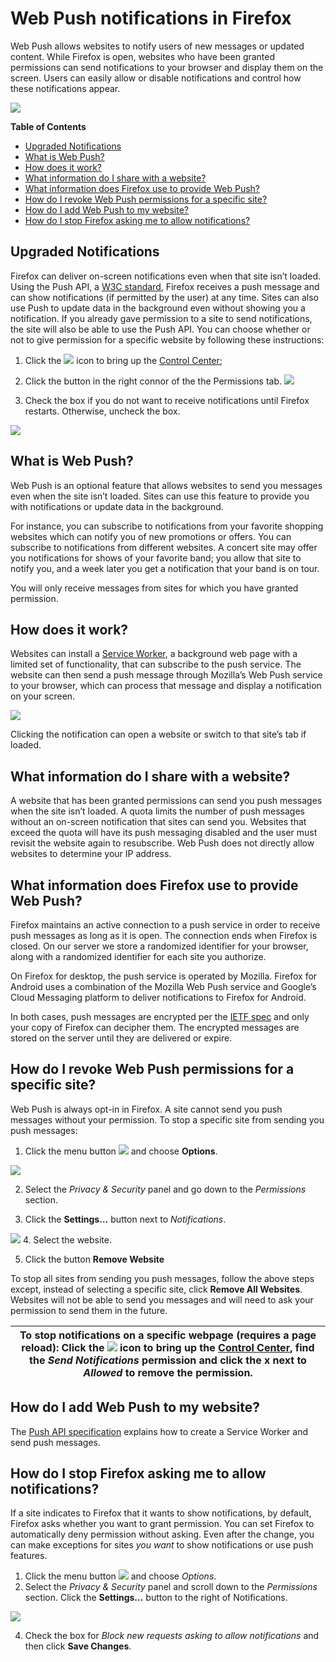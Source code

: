 # Web Push notifications in Firefox

Web Push allows websites to notify users of new messages or updated content. While Firefox is open, websites who have been granted permissions can send notifications to your browser and display them on the screen. Users can easily allow or disable notifications and control how these notifications appear. 

![](https://user-media-prod-cdn.itsre-sumo.mozilla.net/uploads/gallery/images/2017-10-18-05-45-38-20e1d7.png)

**Table of Contents**

- [Upgraded Notifications](https://github.com/AnastasiaToropova/AnastasiaN/edit/master/README.md "Upgraded Notifications")
- [What is Web Push?](https://github.com/AnastasiaToropova/AnastasiaN/edit/master/README.md "What is Web Push?")
- [How does it work?](https://github.com/AnastasiaToropova/AnastasiaN/edit/master/README.md "How does it work?")
- [What information do I share with a website?](https://github.com/AnastasiaToropova/AnastasiaN/edit/master/README.md "What information do I share with a website?")
- [What information does Firefox use to provide Web Push?](https://github.com/AnastasiaToropova/AnastasiaN/edit/master/README.md "What information does Firefox use to provide Web Push?")
- [How do I revoke Web Push permissions for a specific site?](https://github.com/AnastasiaToropova/AnastasiaN/edit/master/README.md "How do I revoke Web Push permissions for a specific site?")
- [How do I add Web Push to my website?](https://github.com/AnastasiaToropova/AnastasiaN/edit/master/README.md "How do I add Web Push to my website?")
- [How do I stop Firefox asking me to allow notifications?](https://github.com/AnastasiaToropova/AnastasiaN/edit/master/README.md "How do I stop Firefox asking me to allow notifications?")

## Upgraded Notifications

Firefox can deliver on-screen notifications even when that site isn’t loaded. Using the Push API, a [W3C standard](https://www.w3.org/TR/push-api/), Firefox receives a push message and can show notifications (if permitted by the user) at any time. Sites can also use Push to update data in the background even without showing you a notification. If you already gave permission to a site to send notifications, the site will also be able to use the Push API. You can choose whether or not to give permission for a specific website by following these instructions: 

1. Click the ![](https://user-media-prod-cdn.itsre-sumo.mozilla.net/uploads/gallery/images/2016-02-25-12-29-33-78136e.png) icon to bring up the [Control Center](https://support.mozilla.org/en-US/kb/control-center-site-privacy-and-security-firefox);

2. Click the button in the right connor of the the Permissions tab.
![](http://5o.f.mf-image.ru/d/eyJ0IjoiMjAxOS0wNy0yOVQxNTowOToyMy4wNjg3ODM2WiIsInRtIjoxNSwiYmQiOjEsImZkIjo1ODg3NDMxLCJyZiI6bnVsbCwic2wiOjAsImZuIjpudWxsLCJyIjoiaHR0cHM6Ly9teS1maWxlcy5ydS81ZTVzaHAiLCJsIjpudWxsfQ,,.23614028C46610B1137750B7774EB394./2222.png)

3. Check the box if you do not want to receive notifications until Firefox restarts. Otherwise, uncheck the box.

![](http://a1.f.mf-image.ru/d/eyJ0IjoiMjAxOS0wNy0yOVQxNTo0NDoyNC44MDUxNDYzWiIsInRtIjoxNSwiYmQiOjEsImZkIjo1ODg3NDM0LCJyZiI6bnVsbCwic2wiOjAsImZuIjpudWxsLCJyIjoiaHR0cHM6Ly9teS1maWxlcy5ydS9qeWptNXgiLCJsIjpudWxsfQ,,.1BA3759115CEF724780AD8674BC72156./3333.png)


## What is Web Push?

Web Push is an optional feature that allows websites to send you messages even when the site isn’t loaded. Sites can use this feature to provide you with notifications or update data in the background.

For instance, you can subscribe to notifications from your favorite shopping websites which can notify you of new promotions or offers. You can subscribe to notifications from different websites. A concert site may offer you notifications for shows of your favorite band; you allow that site to notify you, and a week later you get a notification that your band is on tour.

You will only receive messages from sites for which you have granted permission.

## How does it work?

Websites can install a [Service Worker](https://developer.mozilla.org/ru/docs/Web/API/Service_Worker_API), a background web page with a limited set of functionality, that can subscribe to the push service. The website can then send a push message through Mozilla’s Web Push service to your browser, which can process that message and display a notification on your screen.

![](https://user-media-prod-cdn.itsre-sumo.mozilla.net/uploads/gallery/images/2016-01-22-13-08-43-059641.png)

Clicking the notification can open a website or switch to that site’s tab if loaded.

## What information do I share with a website?

A website that has been granted permissions can send you push messages when the site isn’t loaded. A quota limits the number of push messages without an on-screen notification that sites can send you. Websites that exceed the quota will have its push messaging disabled and the user must revisit the website again to resubscribe. Web Push does not directly allow websites to determine your IP address.

## What information does Firefox use to provide Web Push?

Firefox maintains an active connection to a push service in order to receive push messages as long as it is open. The connection ends when Firefox is closed. On our server we store a randomized identifier for your browser, along with a randomized identifier for each site you authorize.

On Firefox for desktop, the push service is operated by Mozilla. Firefox for Android uses a combination of the Mozilla Web Push service and Google’s Cloud Messaging platform to deliver notifications to Firefox for Android.

In both cases, push messages are encrypted per the [IETF spec](https://tools.ietf.org/html/rfc8030) and only your copy of Firefox can decipher them. The encrypted messages are stored on the server until they are delivered or expire.

 ## How do I revoke Web Push permissions for a specific site?
 
 Web Push is always opt-in in Firefox. A site cannot send you push messages without your permission. To stop a specific site from sending you push messages:
 
1. Click the menu button ![](https://user-media-prod-cdn.itsre-sumo.mozilla.net/uploads/gallery/images/2017-10-22-15-37-15-18c775.png) and choose **Options**.

![](http://8g.f.mf-image.ru/d/eyJ0IjoiMjAxOS0wNy0yOVQxNTo0MDoyNi44MDM1MTM0WiIsInRtIjoxNSwiYmQiOjEsImZkIjo1ODg3NDUxLCJyZiI6bnVsbCwic2wiOjAsImZuIjpudWxsLCJyIjoiaHR0cHM6Ly9teS1maWxlcy5ydS9vbGJzOWEiLCJsIjpudWxsfQ,,.825F01B0A9C6229A17F4FAAB3459A56B./4.png)

2. Select the *Privacy & Security* panel and go down to the *Permissions* section.

3. Click the **Settings…** button next to *Notifications*.

![](http://lr.f.mf-image.ru/d/eyJ0IjoiMjAxOS0wNy0yOVQxNTo0OToyOC4wNzU1MTA3WiIsInRtIjoxNSwiYmQiOjEsImZkIjo1ODg3NDYzLCJyZiI6bnVsbCwic2wiOjAsImZuIjpudWxsLCJyIjoiaHR0cHM6Ly9teS1maWxlcy5ydS9mZ3JheTAiLCJsIjpudWxsfQ,,.DA2588ABFCD22F008DE25F51263E1109./5.png)
 4. Select the website.

5. Click the button **Remove Website**

To stop all sites from sending you push messages, follow the above steps except, instead of selecting a specific site, click **Remove All Websites**. Websites will not be able to send you messages and will need to ask your permission to send them in the future.

|**To stop notifications on a specific webpage (requires a page reload):** Click the ![](https://user-media-prod-cdn.itsre-sumo.mozilla.net/uploads/gallery/images/2016-02-25-12-29-33-78136e.png) icon to bring up the [Control Center](https://support.mozilla.org/en-US/kb/control-center-site-privacy-and-security-firefox), find the *Send Notifications* permission and click the **x** next to *Allowed* to remove the permission.|
|----------------------------------------------------------------------------------------------------------------------|

## How do I add Web Push to my website?

The [Push API specification](https://developer.mozilla.org/docs/Web/API/Push_API) explains how to create a Service Worker and send push messages.

## How do I stop Firefox asking me to allow notifications? 

If a site indicates to Firefox that it wants to show notifications, by default, Firefox asks whether you want to grant permission. You can set Firefox to automatically deny permission without asking. Even after the change, you can make exceptions for sites *you want* to show notifications or use push features.
1. Click the menu button ![](https://user-media-prod-cdn.itsre-sumo.mozilla.net/uploads/gallery/images/2017-10-22-15-37-15-18c775.png) and choose *Options*.
2. Select the *Privacy & Security* panel and scroll down to the *Permissions* section.
Click the **Settings…** button to the right of Notifications.

![](https://user-media-prod-cdn.itsre-sumo.mozilla.net/uploads/gallery/images/2018-04-09-09-06-49-fc7acb.png)

4. Check the box for *Block new requests asking to allow notifications* and then click **Save Changes**.
              
              
